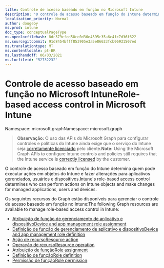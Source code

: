 ```yaml
---
title: Controle de acesso baseado em função no Microsoft Intune
description: 'O controle de acesso baseado em função do Intune determina quem pode executar ações em objetos do Intune e fazer alterações para aplicativos gerenciados, usuários e dispositivos.   '
localization_priority: Normal
author: dougeby
ms.prod: intune
doc_type: conceptualPageType
ms.openlocfilehash: 8dc379cfcd58ce0d36e4595c35a6c4fc7d36f622
ms.sourcegitcommit: 91d8454bfff853905e3a5e86623fcb06931507ed
ms.translationtype: MT
ms.contentlocale: pt-BR
ms.lasthandoff: 06/03/2021
ms.locfileid: "52732232"
---
```

# <a name="role-based-access-control-in-microsoft-intune"></a><span data-ttu-id="c9b3e-103">Controle de acesso baseado em função no Microsoft Intune</span><span class="sxs-lookup"><span data-stu-id="c9b3e-103">Role-based access control in Microsoft Intune</span></span>

<span data-ttu-id="c9b3e-104">Namespace: microsoft.graph</span><span class="sxs-lookup"><span data-stu-id="c9b3e-104">Namespace: microsoft.graph</span></span>

> <span data-ttu-id="c9b3e-105">**Observação:** O uso das APIs do Microsoft Graph para configurar controles e políticas do Intune ainda exige que o serviço do Intune seja [corretamente licenciado](https://www.microsoft.com/en-us/cloud-platform/microsoft-intune-pricing) pelo cliente.</span><span class="sxs-lookup"><span data-stu-id="c9b3e-105">**Note:** Using the Microsoft Graph APIs to configure Intune controls and policies still requires that the Intune service is [correctly licensed](https://www.microsoft.com/en-us/cloud-platform/microsoft-intune-pricing) by the customer.</span></span>

<span data-ttu-id="c9b3e-106">O controle de acesso baseado em função do Intune determina quem pode executar ações em objetos do Intune e fazer alterações para aplicativos gerenciados, usuários e dispositivos.</span><span class="sxs-lookup"><span data-stu-id="c9b3e-106">Intune's role-based access control determines who can perform actions on Intune objects and make changes for managed applications, users and devices.</span></span>   

<span data-ttu-id="c9b3e-107">Os seguintes recursos do Graph estão disponíveis para gerenciar o controle de acesso baseado em função no Intune:</span><span class="sxs-lookup"><span data-stu-id="c9b3e-107">The following Graph resources are available to manage role-based access control in Intune:</span></span>  

- [<span data-ttu-id="c9b3e-108">Atribuição de função de gerenciamento de aplicativo e dispositivo</span><span class="sxs-lookup"><span data-stu-id="c9b3e-108">Device and app management role assignment</span></span>](intune-rbac-deviceandappmanagementroleassignment.md)
- [<span data-ttu-id="c9b3e-109">Definição de função de gerenciamento de aplicativo e dispositivo</span><span class="sxs-lookup"><span data-stu-id="c9b3e-109">Device and app management role definition</span></span>](intune-rbac-deviceandappmanagementroledefinition.md)
- [<span data-ttu-id="c9b3e-110">Ação de recurso</span><span class="sxs-lookup"><span data-stu-id="c9b3e-110">Resource action</span></span>](intune-rbac-resourceaction.md)
- [<span data-ttu-id="c9b3e-111">Operação de recurso</span><span class="sxs-lookup"><span data-stu-id="c9b3e-111">Resource operation</span></span>](intune-rbac-resourceoperation.md)
- [<span data-ttu-id="c9b3e-112">Atribuição de função</span><span class="sxs-lookup"><span data-stu-id="c9b3e-112">Role assignment</span></span>](intune-rbac-roleassignment.md)
- [<span data-ttu-id="c9b3e-113">Definição de função</span><span class="sxs-lookup"><span data-stu-id="c9b3e-113">Role definition</span></span>](intune-rbac-roledefinition.md)
- [<span data-ttu-id="c9b3e-114">Permissão de função</span><span class="sxs-lookup"><span data-stu-id="c9b3e-114">Role permission</span></span>](intune-rbac-rolepermission.md)






